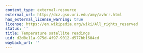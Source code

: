 ```yaml
---
content_type: external-resource
external_url: http://dcz.gso.uri.edu/amy/avhrr.html
has_external_license_warning: true
license: https://en.wikipedia.org/wiki/All_rights_reserved
status: ''
title: Temperature satellite readings
uid: d2d0e11a-975d-4f97-9012-d577bb1604cd
wayback_url: ''
---
```

